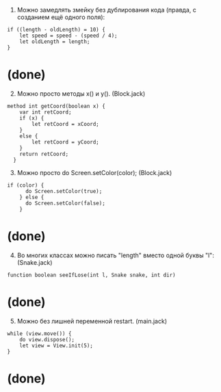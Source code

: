 1. Можно замедлять змейку без дублирования кода (правда, с созданием ещё одного поля): 
```
if ((length - oldLength) = 10) {
    let speed = speed - (speed / 4);
    let oldLength = length;
}
```
# (done)

2. Можно просто методы x() и y(). (Block.jack)
```
method int getCoord(boolean x) {
    var int retCoord;
    if (x) {
        let retCoord = xCoord;
    } 
    else {
        let retCoord = yCoord;
    }
    return retCoord;
  }
``` 

3. Можно просто do Screen.setColor(color); (Block.jack)
```
if (color) {
      do Screen.setColor(true);
    } else {
      do Screen.setColor(false);
    }
```
# (done)

4. Во многих классах можно писать "length" вместо одной буквы "l": (Snake.jack)
```
function boolean seeIfLose(int l, Snake snake, int dir)
```
# (done)

5. Можно без лишней переменной restart. (main.jack)
```
while (view.move()) {
    do view.dispose();
    let view = View.init(5);
}
```
# (done)